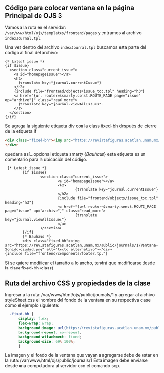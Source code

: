 ## Código para colocar ventana en la página Principal de OJS 3

Vamos a la ruta en el servidor: `/var/www/html/ojs/templates/frontend/pages` y entramos al archivo `indexJournal.tpl`.

Una vez dentro del archivo `indexJournal.tpl` buscamos esta parte del código al final del archivo:

```smarty
{* Latest issue *}
{if $issue}
  <section class="current_issue">
    <a id="homepageIssue"></a>
    <h2>
      {translate key="journal.currentIssue"}
    </h2>
    {include file="frontend/objects/issue_toc.tpl" heading="h3"}
    <a href="{url router=$smarty.const.ROUTE_PAGE page="issue" op="archive"}" class="read_more">
      {translate key="journal.viewAllIssues"}
    </a>
  </section>
{/if}
```

        

Se agrega la siguiente etiqueta div con la class fixed-bh después del cierre de la etiqueta if

```html
<div class="fixed-bh"><img src="https://revistafiguras.acatlan.unam.mx/public/journals/1/Ventana-Sonido-ciudad.png">
</div>
```


quedaría así...opcional etiqueta smarty {*Bauhaus*} esta etiqueta es un comentario para la ubicación del código.

```smarty
 {* Latest issue *}
        {if $issue}
                <section class="current_issue">
                        <a id="homepageIssue"></a>
                        <h2>
                                {translate key="journal.currentIssue"}
                        </h2>
                        {include file="frontend/objects/issue_toc.tpl" heading="h3"}
                        <a href="{url router=$smarty.const.ROUTE_PAGE page="issue" op="archive"}" class="read_more">
                                {translate key="journal.viewAllIssues"}
                        </a>
                </section>
        {/if}
        {* Bauhaus *}
        <div class="fixed-bh"><img src="https://revistafiguras.acatlan.unam.mx/public/journals/1/Ventana-Sonido-ciudad.png" alt="texto alternativo"></div>        
{include file="frontend/components/footer.tpl"}
```
Si se quiere modificar el tamaño a lo ancho, tendrá que modificarse desde la clase fixed-bh (class)


## Ruta del archivo CSS y propiedades de la clase
Ingresar a la ruta: /var/www/html/ojs/public/journals/1 y agregar al archivo styleSheet.css el nombre del fondo de la ventana en su respectiva 
clase como el ejemplo siguiente: 
  ```css
    .fixed-bh {
        display: flex;
        flex-wrap: wrap;
        background-image: url(https://revistafiguras.acatlan.unam.mx/public/journals/1/Fondo-Sonido-ciudad.jpg);
        background-repeat: no-repeat;
        background-attachment: fixed;
        background-size: 69% 100%; 
        }
  ```


La imagen y el fondo de la ventana que vayan a agregarse debe de estar en la ruta: /var/www/html/ojs/public/journals/1
Esta imagen debe enviarse desde una computadora al servidor con el comando scp. 
